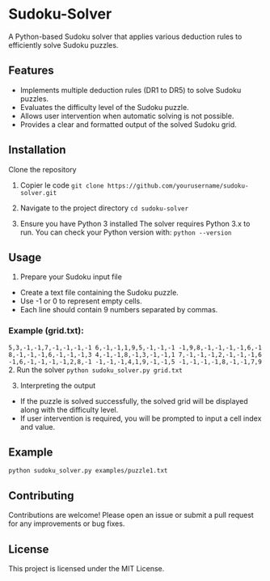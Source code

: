# Sudoku-Solver

A Python-based Sudoku solver that applies various deduction rules to efficiently solve Sudoku puzzles.

## Features
  - Implements multiple deduction rules (DR1 to DR5) to solve Sudoku puzzles.
  - Evaluates the difficulty level of the Sudoku puzzle.
  - Allows user intervention when automatic solving is not possible.
  - Provides a clear and formatted output of the solved Sudoku grid.

## Installation
Clone the repository

1. Copier le code
  ``git clone https://github.com/yourusername/sudoku-solver.git``

2. Navigate to the project directory
  `` cd sudoku-solver ``

3. Ensure you have Python 3 installed
  The solver requires Python 3.x to run. You can check your Python version with:
  ``
  python --version
  ``

## Usage
1. Prepare your Sudoku input file

  - Create a text file containing the Sudoku puzzle.
  - Use -1 or 0 to represent empty cells.
  - Each line should contain 9 numbers separated by commas.

  ### Example (grid.txt):
  `
  5,3,-1,-1,7,-1,-1,-1,-1
  6,-1,-1,1,9,5,-1,-1,-1
  -1,9,8,-1,-1,-1,-1,6,-1
  8,-1,-1,-1,6,-1,-1,-1,3
  4,-1,-1,8,-1,3,-1,-1,1
  7,-1,-1,-1,2,-1,-1,-1,6
  -1,6,-1,-1,-1,-1,2,8,-1
  -1,-1,-1,4,1,9,-1,-1,5
  -1,-1,-1,-1,8,-1,-1,7,9
  `
2. Run the solver
  ``python sudoku_solver.py grid.txt``

3. Interpreting the output
  - If the puzzle is solved successfully, the solved grid will be displayed along with the difficulty level.
  - If user intervention is required, you will be prompted to input a cell index and value.

## Example
  ``python sudoku_solver.py examples/puzzle1.txt``

## Contributing
Contributions are welcome! Please open an issue or submit a pull request for any improvements or bug fixes.

## License
This project is licensed under the MIT License.
